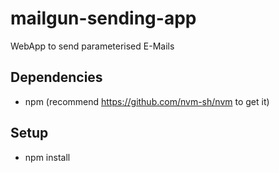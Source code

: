 # mailgun-sending-app
WebApp to send parameterised E-Mails

## Dependencies

- npm (recommend https://github.com/nvm-sh/nvm to get it)

## Setup

- npm install
